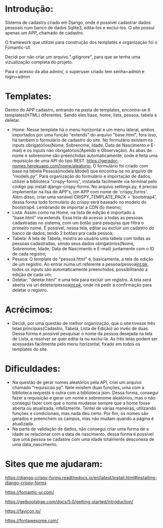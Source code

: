 # Introdução:

Sistema de cadastro criado em Django, onde é possível cadastrar dados pessoais num banco de dados Sqlite3, edita-los e excluí-los.
O site possui apenas um APP, chamado de cadastro.

O framework que utilizei para construção dos templates e organização foi o Fomantic-UI.

Decidi por não criar um arquivo ".gitignore", para que se tenha uma vizualização completa do projeto.

Para o acesso da aba admin/, o superuser criado tem senha=admin e login=admin

# Templates:

Dentro do APP cadastro, entrando na pasta de templates, encontra-se 6 templates(HTML) diferentes. Sendo eles base, home, lista, pessoa, tabela e deletar.

- Home: Nesse template há o menu horizontal e um menu lateral, ambos importados por uma função "extends" do arquivo "base.html", fora isso, há também o formulário de cadastro do site. No formulário existem os inputs obrigatórios(Nome, Sobrenome, Idade, Data de Nascimento e E-mail) e os inputs não obrigatórios(Apelido e Observação). As abas de nome e sobrenome são preenchidas automaticamente, onde é feita uma requisição de uma API do tipo REST: https://gerador-nomes.herokuapp.com/nome/aleatorio; O formulário foi criado com base na tabela Pessoa(models.Model) que encontra-se no arquivo de "models.py". Para organização do formulário e importação de dados, utilizei a biblioteca "crispy-forms", instalada facilmente via terminal pelo código pip install django-crispy-forms. No arquivo settings.py, é preciso implementar na lisa de APP's, um APP com nome de 'crispy_forms'. Além disso, criar uma variável CRISPY_TEMPLATE_PACK = 'bootstrap4', dessa forma todo formulário do crispy será baseado no modelo do bootstrap4. Lembrando de importar a CDN do mesmo;
- Lista: Assim como na Home, na lista de edição é importado a "base.html" via extends. Essa lista dá acesso a todas as pessoas cadastradas no sistema, com um botão para pesquisa que filtra o primeiro nome. É possível, nessa tela, editar ou excluir um cadastro do banco de dados, tendo 2 botões pra cada pessoa;
- Tabela: A tela de Tabela, mostra ao usuário uma tabela com todas as pessoas cadastradas, sendo seus dados obrigatórios(Nome, Sobrenome, Idade, Data de Nascimento e E-mail) juntamente com o ID de cada registro;
- Pessoa: O template de "pessoa.html" é, basicamente, a tela de edição de um registro. Ao entrar numa url referente a pessoa/pessoa<int:pk>, todos os inputs são automaticamente preenchidos, possibilitando a edição de cada um;
- Deletar: "deletar.html" é uma tela para excluir um registro. A tela será aberta via url deletar/pessoa<int:pk>, onde irá pedir a confirmação para deletar o registro.

# Acrécimos:

- Decidi, por uma questão de melhor organização, que o site tivesse três telas principais(Cadastro, Tabela, Lista de Edição) ao invés de duas. Dessa forma é possível pesquisar o nome da pessoa desejada na tela de Lista, e resolver se quer edita-la ou excluí-la. As três telas podem ser acessadas facilmente pelo menu horizontal, fixado em todos os templates do site.

# Dificuldades:

- Na questão de gerar nomes aleatórios pela API, criei um arquivo chamado "requisicao.py". Nele existem duas funções, uma com a biblioteca requests e outra com a biblioteca json. Dessa forma, consegui fazer a requisição e gerar um nome e sobrenome aleatórios, mas o não consegui fazer com que o nome mudasse sempre que a home fosse aberta ou atualizada, infelizmente. Tentei de várias maneiras, utilizando funções e condicionais, mas nada deu certo. Por fim, os nomes são gerados e preenchem os campos, mas não mudam quando a página é atualizada.
- Na parte de validação de dados, não consegui criar uma forma de a idade se relacionar com a data de nascimento, dessa forma é possível que uma pessoa se cadastre com uma idade totalmente desconexa de uma data_nascimento.

# Sites que me ajudaram:

https://django-crispy-forms.readthedocs.io/en/latest/install.html#installing-django-crispy-forms

https://fomantic-ui.com/

https://getbootstrap.com/docs/5.0/getting-started/introduction/

https://favicon.io/

https://fontawesome.com/
